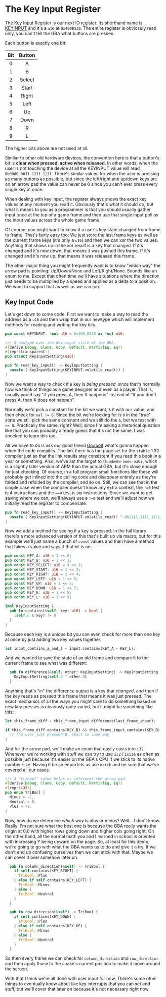 # The Key Input Register

The Key Input Register is our next IO register. Its shorthand name is
[KEYINPUT](http://problemkaputt.de/gbatek.htm#gbakeypadinput) and it's a `u16`
at `0x4000130`. The entire register is obviosuly read only, you can't tell the
GBA what buttons are pressed.

Each button is exactly one bit:

| Bit | Button |
|:---:|:------:|
|  0  | A |
|  1  | B |
|  2  | Select |
|  3  | Start |
|  4  | Right |
|  5  | Left |
|  6  | Up |
|  7  | Down |
|  8  | R |
|  9  | L |

The higher bits above are not used at all.

Similar to other old hardware devices, the convention here is that a button's
bit is **clear when pressed, active when released**. In other words, when the
user is not touching the device at all the KEYINPUT value will read
`0b0000_0011_1111_1111`. There's similar values for when the user is pressing as
many buttons as possible, but since the left/right and up/down keys are on an
arrow pad the value can never be 0 since you can't ever press every single key
at once.

When dealing with key input, the register always shows the exact key values at
any moment you read it. Obviously that's what it should do, but what it means to
you as a programmer is that you should usually gather input once at the top of a
game frame and then use that single input poll as the input values across the
whole game frame.

Of course, you might want to know if a user's key state changed from frame to
frame. That's fairly easy too: We just store the last frame keys as well as the
current frame keys (it's only a `u16`) and then we can xor the two values.
Anything that shows up in the xor result is a key that changed. If it's changed
and it's now down, that means it was pushed this frame. If it's changed and it's
now up, that means it was released this frame.

The other major thing you might frequently want is to know "which way" the arrow
pad is pointing: Up/Down/None and Left/Right/None. Sounds like an enum to me.
Except that often time we'll have situations where the direction just needs to
be multiplied by a speed and applied as a delta to a position. We want to
support that as well as we can too.

## Key Input Code

Let's get down to some code. First we want to make a way to read the address as
a `u16` and then wrap that in our newtype which will implement methods for
reading and writing the key bits.

```rust
pub const KEYINPUT: *mut u16 = 0x400_0130 as *mut u16;

/// A newtype over the key input state of the GBA.
#[derive(Debug, Clone, Copy, Default, PartialEq, Eq)]
#[repr(transparent)]
pub struct KeyInputSetting(u16);

pub fn read_key_input() -> KeyInputSetting {
  unsafe { KeyInputSetting(KEYINPUT.volatile_read()) }
}
```

Now we want a way to check if a key is _being pressed_, since that's normally
how we think of things as a game designer and even as a player. That is, usually
you'd say "if you press A, then X happens" instead of "if you don't press A,
then X does not happen".

Normally we'd pick a constant for the bit we want, `&` it with our value, and
then check for `val != 0`. Since the bit we're looking for is `0` in the "true"
state we still pick the same constant and we still do the `&`, but we test with
`== 0`. Practically the same, right? Well, since I'm asking a rhetorical
question like that you can probably already guess that it's not the same. I was
shocked to learn this too.

All we have to do is ask our good friend
[Godbolt](https://rust.godbolt.org/z/d-8oCe) what's gonna happen when the code
compiles. The link there has the page set for the `stable` 1.30 compiler just so
that the link results stay consistent if you read this book in a year or
something. Also, we've set the target to `thumbv6m-none-eabi`, which is a
slightly later version of ARM than the actual GBA, but it's close enough for
just checking. Of course, in a full program small functions like these will
probably get inlined into the calling code and disappear entirely as they're
folded and refolded by the compiler, and so on. Still, we can see that in the
simple case when the compiler doesn't know any extra context, the `!=0` test is
4 instructions and the `==0` test is six instructions. Since we want to get
saving where we can, we'll always use a `!=0` test and we'll adjust how we
initially read the register to compensate.

```rust
pub fn read_key_input() -> KeyInputSetting {
  unsafe { KeyInputSetting(KEYINPUT.volatile_read() ^ 0b1111_1111_1111_1111) }
}
```

Now we add a method for seeing if a key is pressed. In the full library there's
a more advanced version of this that's built up via macro, but for this example
we'll just name a bunch of `const` values and then have a method that takes a
value and says if that bit is on.

```rust
pub const KEY_A: u16 = 1 << 0;
pub const KEY_B: u16 = 1 << 1;
pub const KEY_SELECT: u16 = 1 << 2;
pub const KEY_START: u16 = 1 << 3;
pub const KEY_RIGHT: u16 = 1 << 4;
pub const KEY_LEFT: u16 = 1 << 5;
pub const KEY_UP: u16 = 1 << 6;
pub const KEY_DOWN: u16 = 1 << 7;
pub const KEY_R: u16 = 1 << 8;
pub const KEY_L: u16 = 1 << 9;

impl KeyInputSetting {
  pub fn contains(&self, key: u16) -> bool {
    (self.0 & key) != 0
  }
}
```

Because each key is a unique bit you can even check for more than one key at
once by just adding two key values together.

```rust
let input_contains_a_and_l = input.contains(KEY_A + KEY_L);
```

And we wanted to save the state of an old frame and compare it to the current
frame to see what was different:

```rust
  pub fn difference(&self, other: KeyInputSetting) -> KeyInputSetting {
    KeyInputSetting(self.0 ^ other.0)
  }
```

Anything that's "in" the difference output is a key that _changed_, and then if
the key reads as pressed this frame that means it was just pressed. The exact
mechanics of all the ways you might care to do something based on new key
presses is obviously quite varied, but it might be something like this:

```rust
let this_frame_diff = this_frame_input.difference(last_frame_input);

if this_frame_diff.contains(KEY_B) && this_frame_input.contains(KEY_B) {
  // the user just pressed B, react in some way
}
```

And for the arrow pad, we'll make an enum that easily casts into `i32`. Whenever
we're working with stuff we can try to use `i32` / `isize` as often as possible
just because it's easier on the GBA's CPU if we stick to its native number size.
Having it be an enum lets us use `match` and be sure that we've covered all our
cases.

```rust
/// A "tribool" value helps us interpret the arrow pad.
#[derive(Debug, Clone, Copy, Default, PartialEq, Eq)]
#[repr(i32)]
pub enum TriBool {
  Minus = -1,
  Neutral = 0,
  Plus = +1,
}
```

Now, how do we determine _which way_ is plus or minus? Well... I don't know.
Really. I'm not sure what the best one is because the GBA really wants the
origin at 0,0 with higher rows going down and higher cols going right. On the
other hand, all the normal math you and I learned in school is oriented with
increasing Y being upward on the page. So, at least for this demo, we're going
to go with what the GBA wants us to do and give it a try. If we don't end up
confusing ourselves then we can stick with that. Maybe we can cover it over
somehow later on.

```rust
  pub fn column_direction(&self) -> TriBool {
    if self.contains(KEY_RIGHT) {
      TriBool::Plus
    } else if self.contains(KEY_LEFT) {
      TriBool::Minus
    } else {
      TriBool::Neutral
    }
  }

  pub fn row_direction(&self) -> TriBool {
    if self.contains(KEY_DOWN) {
      TriBool::Plus
    } else if self.contains(KEY_UP) {
      TriBool::Minus
    } else {
      TriBool::Neutral
    }
  }
```

So then every frame we can check for `column_direction` and `row_direction` and
then apply those to the snake's current position to make it move around the
screen.

With that I think we're all done with user input for now. There's some other
things to eventually know about like key interrupts that you can set and stuff,
but we'll cover that later on because it's not necessary right now.

